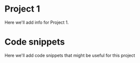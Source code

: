 # Project 1

Here we'll add info for Project 1.


# Code snippets

Here we'll add code snippets that might be useful for this project